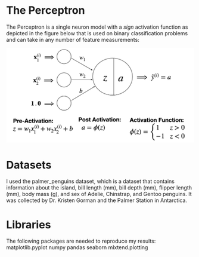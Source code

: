 # The Perceptron

The Perceptron is a single neuron model with a *sign* activation function as depicted in the figure below that is used on binary classification problems and can take in any number of feature measurements:

![The Perceptron](Images/ThePerceptronImage.png)

# Datasets

I used the palmer_penguins dataset, which is a dataset that contains information about the island, bill length (mm), bill depth (mm), flipper length (mm), body mass (g), and sex of Adelie, Chinstrap, and Gentoo penguins. It was collected by Dr. Kristen Gorman and the Palmer Station in Antarctica.

# Libraries

The following packages are needed to reproduce my results:
matplotlib.pyplot
numpy
pandas
seaborn
mlxtend.plotting